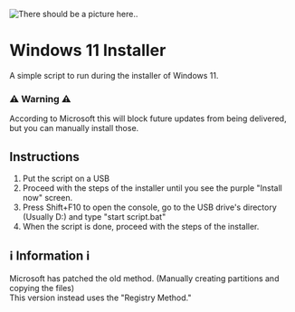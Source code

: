 ![There should be a picture here..](https://i.imgur.com/gXerqaO.png)

# Windows 11 Installer
A simple script to run during the installer of Windows 11.

### ⚠ Warning ⚠
According to Microsoft this will block future updates from being delivered, but you can manually install those.

## Instructions
1. Put the script on a USB
2. Proceed with the steps of the installer until you see the purple "Install now" screen.
3. Press Shift+F10 to open the console, go to the USB drive's directory (Usually D:) and type "start script.bat"
4. When the script is done, proceed with the steps of the installer.

## ℹ Information ℹ
Microsoft has patched the old method. (Manually creating partitions and copying the files)
<br>
This version instead uses the "Registry Method."